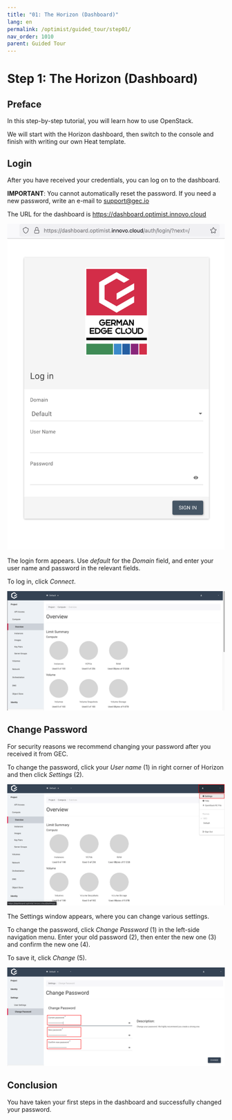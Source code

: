 ```yaml
---
title: "01: The Horizon (Dashboard)"
lang: en
permalink: /optimist/guided_tour/step01/
nav_order: 1010
parent: Guided Tour
---
```


# Step 1: The Horizon (Dashboard)

## Preface

In this step-by-step tutorial, you will learn how to use OpenStack.

We will start with the Horizon dashboard, then switch to the
console and finish with writing our own Heat
template.

## Login

After you have received your credentials, you can log on to the
dashboard.

**IMPORTANT**: You cannot automatically reset the password. If you
need a new password, write an e-mail to <support@gec.io>

The URL for the dashboard is
<https://dashboard.optimist.innovo.cloud>

[![](attachments/13536092.png)](https://dashboard.optimist.innovo.cloud/)

The login form appears. Use *default* for the *Domain* field, and enter
your user name and password in the relevant fields.

To log in, click *Connect*.

![](attachments/13536090.png)

## Change Password

For security reasons we recommend changing your password after
you received it from GEC.

To change the password, click your *User name* (1) in right corner of
 Horizon and then click *Settings* (2).

![](attachments/13536091.png)

The Settings window appears, where you can change various
settings.

To change the password, click *Change Password*
 (1) in the left-side navigation menu. Enter your old password (2), then enter the new
one (3) and confirm the new one (4).

To save it, click *Change* (5).

![](attachments/9701052.png)

## Conclusion

You have taken your first steps in the dashboard and successfully changed your
password.
